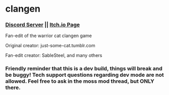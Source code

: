# clangen

### [Discord Server](https://discord.gg/rnFQqyPZ7K) || [Itch.io Page](https://sablesteel.itch.io/clan-gen-fan-edit)

Fan-edit of the warrior cat clangen game

Original creator: just-some-cat.tumblr.com

Fan-edit creator: SableSteel, and many others


### Friendly reminder that this is a dev build, things will break and be buggy! Tech support questions regarding dev mode are not allowed. Feel free to ask in the moss mod thread, but ONLY there.

